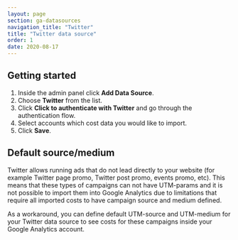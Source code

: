 ```yaml
---
layout: page
section: ga-datasources
navigation_title: "Twitter"
title: "Twitter data source"
order: 1
date: 2020-08-17
---
```


## Getting started

1. Inside the admin panel click **Add Data Source**.
2. Choose **Twitter** from the list.
3. Click **Click to authenticate with Twitter** and go through the authentication flow.
4. Select accounts which cost data you would like to import.
5. Click **Save**.

## Default source/medium

Twitter allows running ads that do not lead directly to your website (for example Twitter page promo, Twitter post promo, events promo, etc). This means that these types of campaigns can not have UTM-params and it is not possible to import them into Google Analytics due to limitations that require all imported costs to have campaign source and medium defined.

As a workaround, you can define default UTM-source and UTM-medium for your Twitter data source to see costs for these campaigns inside your Google Analytics account.
